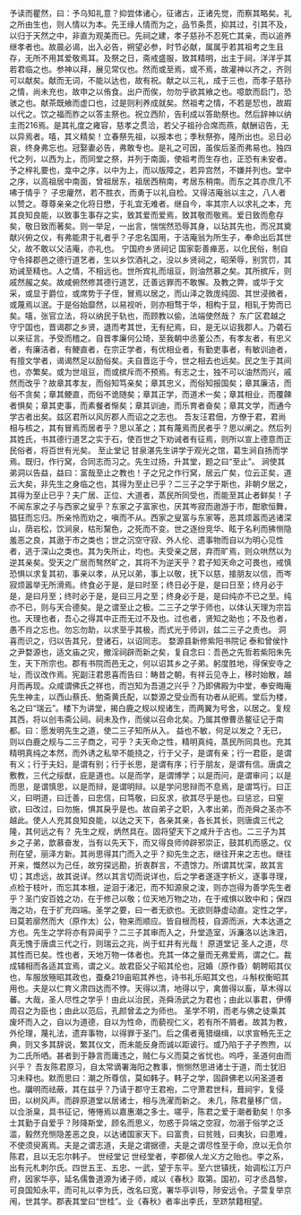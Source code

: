 <!-- { "loadSidebar": true } -->
予读而瞿然，曰：予乌知礼意？抑尝体诸心，征诸古，正诸先觉，而察其略矣。礼之所由生也，则人情以为本。先王缘人情而为之，品节条贯，抑其过，引其不及，以归于天然之中，非直为观美而已。先祠之建，孝子慈孙不忍死亡其亲，而以追养继孝者也。故晨必谒，出入必告，朔望必参，时节必献，属属乎若其祖考之生且存，无所不用其爱敬焉耳。及祭之日，斋戒盛服，致其精明，出主于祠，洋洋乎其若君临之也。参神以拜，展见常仪也。然而或至焉，或不焉，故灌神以齐之，齐则可以献矣。献而无词，不能以达也，故有祝。献之以三礼，成于三也，而孝子慈孙之情，尚未充也，故申之以侑食。出户而俟，勿勿乎欲其飨之也。噫歆而启门，恐骇之也。献茶既飨而虚口也，过是则利养成就矣。然祖考之情，不若是恝也，故嘏以代之。饮之福而胙之以答主祭也。祝立西阶，告利成以答助祭也。然后辞神以纳主而216焉。是其礼度之雍容，慈孝之贯洽，若父子祖孙合席而燕，献酬诏告，无以异焉者。嘻，其义精矣！立春祭先祖，以报本也；季秋祭弥，隆所出也。忌日必哀，终身弗忘也。冠娶妻必告，弗敢专也。是礼之可因，虽俟后圣而弗易也。独四代之列，以西为上，而同堂之祭，并列于南面，使祖考而生存也，正恐有未安者。予之梓礼要也，龛中之序，以中为上，而以版障之，若异宫然，不嫌并列也。堂中之序，以高祖居中南面，曾祖居东，祖居西稍南，考居东稍南。而东之其亦庶几不咈于情乎？
子忠癯然，若不胜衣，而勇于以礼自检。又得洁庵翁以主之，八人者以赞之。尊尊亲亲之化将日懋，于礼宜无难者。继自今，率其宗人以求礼之本，充其良知良能，以致事生事存之实，致其爱而爱焉，致其敬而敬焉。爱日致而愈存矣，敬日致而著矣。则一举足，一出言，惴惴然恐辱其身，以玷其先也，而况其奠献兴俯之仪，有弗能肃于礼者乎？子忠名国用，于洁庵翁为所生子，奉命出后其世父，故不敢以父洁庵，亦礼也。
宁国府乡贤祠记
国家彰善瘅恶，以化民俗，制自守令择郡邑之德行道艺者，生以乡饮酒礼之，没以乡贤祠之，昭荣辱，别赏罚，其劝诫至精也。人之情，不相远也。世所宾礼而俎豆，则油然慕之矣。其所摈斥，则戚然赧之矣。故咸俯然修其德行道艺，迁善远罪而不敢懈。及教之弊，或华于文采，或显于爵位，或席势于子侄，冒焉以居之，而山泽之敦庞纯固、其世浸微者，或蔑焉以泯。于是俗始靡然，以易视听，则亦相骛于华，相构于显，相轧于势而已矣。嘻，张官立法，将以纳民于轨也，而顾教以偷，法端使然哉？
东广区君越之守宁国也，晋谒郡之乡贤，退而考其世，无有纪焉，曰，是无以诏我郡人。乃砻石以来征言。予受而稽之。自晋孝廉何公琦，至我朝中丞董公杰，有孝友者，有忠义者，有廉洁者，有鲠直者，在宗正学者，有优相业者，有勤吏事者，有敏训迪者，有擅文学者，谒谒然足以励俗矣。夫自晋迄于今，世之相去也远矣。民之生于其间也，亦繁矣。或为世俎豆，而或摈斥而不预焉。有志之士，独不可以油然而兴，戚然而改乎？故章其孝友，而俗知笃亲矣；章其忠义，而俗知报国矣；章其廉洁，而俗不贪矣；章其鲠直，而俗不诡随矣；章其正学，而道术一矣；章其相业，而覆餗者惧矣；章其吏事，而素餐者惭矣；章其训迪，而乐育者奋矣；章其文学，而通今学古者出矣。兹区君所以风厉郡人而诏之之志也。
吾友汪君佃，方僚于君，君尚相与核之，其有冒焉而居者乎？思以革之；其有蔑焉而民者乎？思以阐之。然后列其姓氏，书其德行道艺之实于石，使百世之下劝诫者有征焉，则所以宣上德意而正民俗者，将百世有光矣。
至止堂记
甘泉湛先生讲学于观光之馆，葛生涧自扬而学焉。既归，作行窝，合同志而习之。先生过扬，升其堂，题之曰“至止”。
涧使其弟洞以告益，益曰：富哉至止之教也！子之兄之作行窝，居云广矣，位云正矣，道云大矣，非先生之身临之也，其得为至止已乎？二三子之学于斯也，非朝夕居之，其得为至止已乎？夫广居、正位、大道者，蒸民所同受也，而能至其止者鲜矣！子不闻东家之子与西家之叟乎？东家之子富家也，厌其岑寂而遨游于市，酣歌恒舞，猖狂而忘归。所亲怜而劝之，嗔而不从。西家之叟富与东家等，恶其烦嚣而逃诸深山，荫岩松，饮涧泉，枯形黧色，之死而不变。世之逐纷竞华、眩于名利而拂恻隐羞恶之良，其遨于市之类也；世之沉空守寂、外人伦、遗事物而自以为明心见性者，逃于深山之类也。其为失所止，均也。夫受亲之居，弃而旷焉，则众哄然以为逆其亲矣。受天之广居而骜然旷之，其将不为逆天乎？君子知天命之可畏也，戒慎恐惧以求复其初，事亲以孝，从兄以弟，事上以敬，抚下以慈，接朋友以信，而岑寂烦嚣举无所滑焉。终食必于是，是曰时至；终日必于是，是曰日至；终月必于是，是曰月至；终时必于是，是曰三月之至；终身必于是，是曰纯亦不已之至。纯亦不已，则与天合德矣。是之谓至止之极。二三子之学于师也，以体认天理为宗旨也。天理也者，吾心之得其中正而无过不及也。过也者，贤知之助也；不及也者，愚不肖之忘也。勿忘勿助，以求至乎其极，而式光于师训，兹二三子之责也。
洞喜而识之，归以告其兄，登诸石，以诏同志。
婺源县新修紫阳书院记
泰和曾侯忭之尹婺源也，适文庙之灾，撤淫祠辟而新之矣，复自念曰：吾邑之先哲若紫阳朱先生，天下所宗也。郡有书院而邑无之，何以诏其乡之子弟。躬度胜地，得保安寺之址，而议改作焉。宪副汪君恩喜而告曰：畴昔之朝，有祥云见寺上，移时始散，越月而再现。众咸谓佛氏之祥也，而岂知为吾道之兴乎？乃即佛殿为中堂，奉安晦庵先生神主，以西山蔡氏、勉斋黄氏配，以婺源之受业而有功者从祀焉。堂后为楼，名之曰“瑞云”。楼下为讲堂，揭白鹿之规以规诸生，而两翼为号舍，以居之。复规其西，将以创韦斋公祠。祠未及作，而侯以召命北矣。乃属其僚曹丞鳌征记于南都。曰：愿发明先生之道，使二三子知所从入。
益也不敏，何足以发之？无已，则以白鹿之规与二三子商之，可乎？夫天命之性，精明真纯，蒸民所同具也。充其精明真纯之本然，而外诱之私举不能挠之，行于父子，是谓有亲；行一君臣，是谓有义；行于夫妇，是谓有别；行于长思，是谓有序；行于朋友，是谓有信。唐虞之敷教，三代之绥猷，庇是道也。以是而学，是谓博学；以是而问，是谓审问；以是而思，是谓慎思，以是而辩，是谓明辩。以是学问思辩而不息焉，是谓笃行。曰正义，曰明道，曰迁善，曰忠信，曰笃敬，曰反求，欲其尽乎是也。曰惩忿，曰窒欲，曰改过，曰勿施，惧其戾乎是也。故自弟子之职，入孝出弟，而尧舜之圣亦不越此。使人人充其良知良能，以达之天下，各亲其亲，各长其长，则唐虞三代之隆，其何远之有？
先生之规，炳然具在。固将望天下之咸升于古也。二三子为其乡之子弟，歆慕奋发，当有以先天下，而又得良师帅辟邪崇正，鼓其机而感之。仪刑在望，丽泽方新。其尚思得其门而入之乎？抑先生之志，继往开来之志也。继往开来，慨然以为己任，故穷探远勘，折衷群言，不遗馀力。所谓其忧深，故其言切；其虑远，故其说详。然以其言切而说详也，后之学者遂逐字析义，逐事寻理，点检于枝叶，而忘其本根，逆洄于渚汜，而不知源泉之浚，则亦岂得为善学先生者乎？圣门安百姓之功，在于修己以敬；位天地万物之功，在于戒惧以致中和；保四海之功，在于扩充四端。圣学之要，曰一者无欲也。无欲则静虚动直。定性之学，曰莫若廓然而大（原作太）公，物来而顺应。皆自根而枝，自源而派，大本达道之方也。先生之学将亦有异闻乎？二三子其审而入之，升堂造室，泝濂洛以达洙泗，真无愧于唐虞三代之行，则瑞云之兆，尚于虹井有光哉！
原道堂记
圣人之道，尽其性而已矣。性也者，天地万物一体者也。充其一体之量而无弗爱焉，谓之仁。裁成辅相而各适其宜焉，谓之义。故君臣父子昭其伦也，冠婚（原作昏）朝聘昭其仪也，车服放殛昭其政也，蚕桑219亩昭其养也，诗书礼乐昭其文也，斗斛权衡昭其用也。夫是以仁育义肃四达而不悖。天得以清，地得以宁，禽兽得以畜，草木得以蕃。大哉，圣人尽性之学乎！由此以治民，尧舜汤武之为君也；由此以事君，伊傅周召之为臣也；由此以范后，孔颜曾孟之为师也。
圣学不明，而老与佛之徒乘其废坏而入之，自以为道德，自以为性命，而藐视仁义，若有所不屑者。故其为教，外伦理，蔑礼法，遗弃事物，以得罪于圣门。后之儒者蒐猎缀缉，以求宣畅先王之典，则又多其辞说，繁其仪文，而未能反身而诚以距诐行。或乃陷于孑孑煦煦，以为二氏所哂。甚者到于静言而庸违之，贼仁与义而莫之省忧也。呜呼，圣道何由而兴乎？
吾友陈君原习，自太常谪署海阳之教事，恻恻然思进诸士于道，而士犹旧习未释也。默而思曰：潮之所尊信，莫如韩子。韩子之学，固辟佛老以闲圣道者也。牖明而祛蔽，其在兹乎？乃请于郡守王君袍，二守萧君世科，葺祠宇，复侵田，以树风声。而辟原道堂以居诸士，相与洗濯而新之。
未几，陈君量移广信，以佥浙臬，具书征记，惓惓焉以嘉惠潮之多士。嗟乎，陈君之爱于潮者勤矣！尔多士其勤于自爱乎？陟降斯堂，顾名而思义，勿惑于异端之空寂，勿溺于俗学之泛滥，毅然充恻隐差恶之良，以达诸国家天下。曰富贵，曰贫贱，曰夷狄，曰患难，不使须臾离焉。夫是之谓志道，夫是之谓据德，夫是之谓尽性至于命，庶以无负尔陈君，且以无忘尔韩子。
世经堂记
世经堂者，李郡侯人龙义方之贻也。李之系，出有元札刺尔氏。四世五王、五忠、一武，望于东平。至六世镇抚，始调松江万户府，因家华亭，延名儒鲁道源为诸子师，咸以《春秋》取第。国初，可才丞昌黎，可良国知永平，而可礼以李为氏，改名曰宽，署华亭训导，陟安远令。子萱复举京闱，世其学。郡表其堂曰“世桂”。业《春秋》者率出李氏，至跻禁籍相望。
